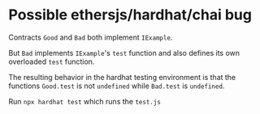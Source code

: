 # Possible ethersjs/hardhat/chai bug 

Contracts `Good` and `Bad` both implement `IExample`.

But `Bad` implements `IExample`'s `test` function and also defines its own overloaded `test` function.

The resulting behavior in the hardhat testing environment is that the functions `Good.test` is not `undefined` while `Bad.test` is `undefined`.

Run `npx hardhat test` which runs the `test.js`
